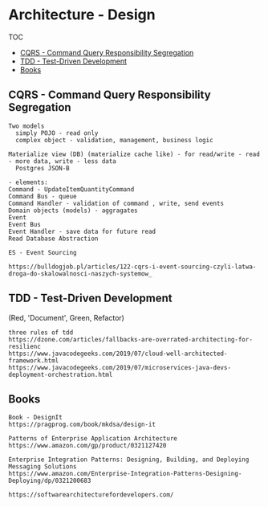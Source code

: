 # Architecture - Design

TOC
- [CQRS - Command Query Responsibility Segregation](#cqrs)
- [TDD - Test-Driven Development](#tdd)
- [Books](#books)


## CQRS - Command Query Responsibility Segregation <a name="cqrs"></a>

```
Two models 
  simply POJO - read only
  complex object - validation, management, business logic

Materialize view (DB) (materialize cache like) - for read/write - read - more data, write - less data
  Postgres JSON-B

- elements:
Command - UpdateItemQuantityCommand 
Command Bus - queue
Command Handler - validation of command , write, send events
Domain objects (models) - aggragates
Event
Event Bus
Event Handler - save data for future read
Read Database Abstraction

ES - Event Sourcing

https://bulldogjob.pl/articles/122-cqrs-i-event-sourcing-czyli-latwa-droga-do-skalowalnosci-naszych-systemow_
```


## TDD - Test-Driven Development <a name="tdd"></a>

(Red, 'Document', Green, Refactor)

```
three rules of tdd
https://dzone.com/articles/fallbacks-are-overrated-architecting-for-resilienc
https://www.javacodegeeks.com/2019/07/cloud-well-architected-framework.html
https://www.javacodegeeks.com/2019/07/microservices-java-devs-deployment-orchestration.html
```

## Books

```
Book - DesignIt
https://pragprog.com/book/mkdsa/design-it

Patterns of Enterprise Application Architecture
https://www.amazon.com/gp/product/0321127420

Enterprise Integration Patterns: Designing, Building, and Deploying Messaging Solutions
https://www.amazon.com/Enterprise-Integration-Patterns-Designing-Deploying/dp/0321200683

https://softwarearchitecturefordevelopers.com/
```

